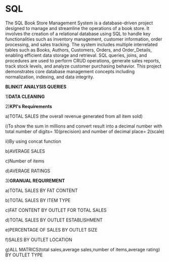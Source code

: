 # SQL
The SQL Book Store Management System is a database-driven project designed to manage and streamline the operations of a book store. It involves the creation of a relational database using SQL to handle key functionalities such as inventory management, customer information, order processing, and sales tracking. The system includes multiple interrelated tables such as Books, Authors, Customers, Orders, and Order_Details, enabling efficient data storage and retrieval. SQL queries, joins, and procedures are used to perform CRUD operations, generate sales reports, track stock levels, and analyze customer purchasing behavior. This project demonstrates core database management concepts including normalization, indexing, and data integrity.

**BLINKIT ANALYSIS QUERIES**

1)**DATA CLEANING**

2)**KPI's Requirements**

a)TOTAL SALES (the overall revenue generated from all item sold)

i)To show the sum in millions and convert result into a decimal number with total number of digits= 10(precision) and number of decimal place= 2(scale) 

ii)By using concat function

b)AVERAGE SALES

c)Number of items

d)AVERAGE RATINGS


3)**GRANUAL REQUIREMENT**

a)TOTAL SALES BY FAT CONTENT 

b)TOTAL SALES BY ITEM TYPE 

c)FAT CONTENT  BY OUTLET FOR TOTAL SALES

d)TOTAL SALES BY OUTLET ESTABLISHMENT

e)PERCENTAGE OF SALES BY OUTLET SIZE 

f)SALES BY OUTLET LOCATION
 
g)ALL MATRICS(total sales,average sales,number of items,average rating) BY OUTLET TYPE
 
 
